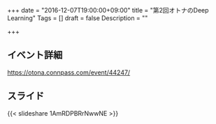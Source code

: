 +++
date = "2016-12-07T19:00:00+09:00"
title = "第2回オトナのDeep Learning"
Tags = []
draft = false
Description = ""

+++

## イベント詳細
https://otona.connpass.com/event/44247/

## スライド
{{< slideshare 1AmRDPBRrNwwNE >}}
